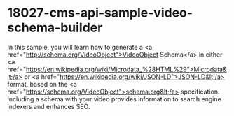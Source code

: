 # 18027-cms-api-sample-video-schema-builder
In this sample, you will learn how to generate a &lt;a href="http://schema.org/VideoObject">VideoObject Schema&lt;/a> in either &lt;a href="https://en.wikipedia.org/wiki/Microdata_%28HTML%29">Microdata&lt;/a> or &lt;a href="https://en.wikipedia.org/wiki/JSON-LD">JSON-LD&lt;/a> format, based on the &lt;a href="https://schema.org/VideoObject">schema.org&lt;/a> specification. Including a schema with your video provides information to search engine indexers and enhances SEO.
